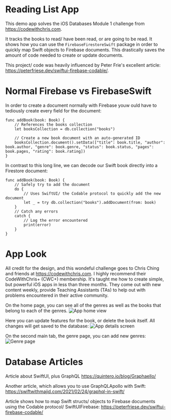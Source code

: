 # Reading List App
This demo app solves the iOS Databases Module 1 challenge from https://codewithchris.com. 

It tracks the books to read/ have been read, or are going to be read. It shows how you can 
use the `FirebaseFirestoreSwift` package in order to quickly map Swift objects to Firebase documents. This drastically saves the 
amount of code needed to create or update documents.

This project/ code was heavily influenced by Peter Frie's excellent article: https://peterfriese.dev/swiftui-firebase-codable/.

# Normal Firebase vs FirebaseSwift
In order to create a document normally with Firebase youw ould have to tediously create every field for the document:
```
func addBook(book: Book) {
    // References the books collection
    let booksCollection = db.collection("books")
    
    // Create a new book document with an auto-generated ID
    booksCollection.document().setData(["title": book.title, "author": book.author, "genre": book.genre, "status": book.status, "pages": book.pages, "rating": book.rating])
}
``` 

In contrast to this long line, we can decode our Swift book directly into a Firestore document:
```
func addBook(book: Book) {
    // Safely try to add the document
    do {
        // Uses SwiftUI/ the Codable protocol to quickly add the new document
        let _ = try db.collection("books").addDocument(from: book)
    }
    // Catch any errors
    catch { 
        // Log the error encountered
        print(error)
    }
}
```

# App Look
All credit for the design, and this wondeful challenge goes to Chris Ching and friends at https://codewithchris.com. I highly 
recommend their CodeWithChris+ (CWC+) membership. It's taught me how to create simple, but powerful iOS apps in less than three
months. They come out with new content weekly, provide Teaching Assistants (TAs) to help out with problems encountered in their
active community. 

On the home page, you can see all of the genres as well as the books that belong to each of the genres. 
![App home view](img/app_home.png)

Here you can update features for the book, or delete the book itself. All changes will get saved to the database:
![App details screen](img/app_details.png)

On the second main tab, the genre page, you can add new genres:
![Genre page](img/genre_page.png)


# Database Articles
Article about SwiftUI, plus GraphQL
https://quintero.io/blog/Graphaello/

Another article, which allows you to use GraphQLApollo with Swift:
https://swiftwithmajid.com/2021/02/24/graphql-in-swift/

Article shows how to map Swift structs/ objects to Firebase documents using the Codable protocol/ SwiftUIFirebase:
https://peterfriese.dev/swiftui-firebase-codable/
